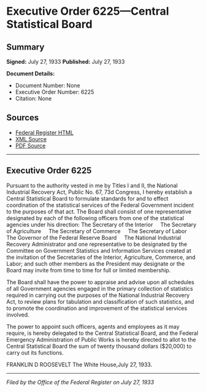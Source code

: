 # Executive Order 6225—Central Statistical Board

## Summary

**Signed:** July 27, 1933
**Published:** July 27, 1933

**Document Details:**
- Document Number: None
- Executive Order Number: 6225
- Citation: None

## Sources
- [Federal Register HTML](https://www.presidency.ucsb.edu/documents/executive-order-6225-central-statistical-board)
- [XML Source](None)
- [PDF Source](None)

---

## Executive Order 6225

Pursuant to the authority vested in me by Titles I and II, the National Industrial Recovery Act, Public No. 67, 73d Congress, I hereby establish a Central Statistical Board to formulate standards for and to effect coordination of the statistical services of the Federal Government incident to the purposes of that act. The Board shall consist of one representative designated by each of the following officers from one of the statistical agencies under his direction:
The Secretary of the Interior     The Secretary of Agriculture     The Secretary of Commerce     The Secretary of Labor     The Governor of the Federal Reserve Board     The National Industrial Recovery Administrator
and one representative to be designated by the Committee on Government Statistics and Information Services created at the invitation of the Secretaries of the Interior, Agriculture, Commerce, and Labor; and such other members as the President may designate or the Board may invite from time to time for full or limited membership.

The Board shall have the power to appraise and advise upon all schedules of all Government agencies engaged in the primary collection of statistics required in carrying out the purposes of the National Industrial Recovery Act, to review plans for tabulation and classification of such statistics, and to promote the coordination and improvement of the statistical services involved.

The power to appoint such officers, agents and employees as it may require, is hereby delegated to the Central Statistical Board, and the Federal Emergency Administration of Public Works is hereby directed to allot to the Central Statistical Board the sum of twenty thousand dollars ($20,000) to carry out its functions.

FRANKLIN D ROOSEVELT
The White House,July 27, 1933.

---

*Filed by the Office of the Federal Register on July 27, 1933*
